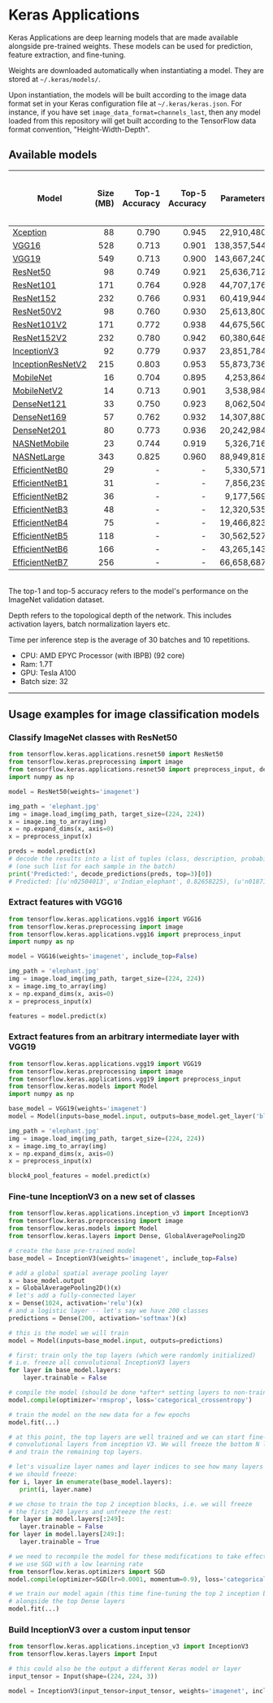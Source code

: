 # Keras Applications

Keras Applications are deep learning models that are made available alongside pre-trained weights.
These models can be used for prediction, feature extraction, and fine-tuning.

Weights are downloaded automatically when instantiating a model. They are stored at `~/.keras/models/`.

Upon instantiation, the models will be built according to the image data format set in your Keras configuration file at `~/.keras/keras.json`.
For instance, if you have set `image_data_format=channels_last`,
then any model loaded from this repository will get built according to the TensorFlow data format convention, "Height-Width-Depth".


## Available models

| Model | Size (MB)| Top-1 Accuracy | Top-5 Accuracy | Parameters | Depth | Time (ms) per inference step (CPU) | Time (ms) per inference step (GPU) |
| ----- | ----: | --------------: | --------------: |  ----------: | -----: | ----------------: | ----------------: |
| [Xception](xception) | 88 | 0.790 | 0.945 | 22,910,480 | 126 | 109.42 | 8.06 | 
| [VGG16](vgg/#vgg16-function) | 528 | 0.713 | 0.901 | 138,357,544 | 23 | 69.50 | 4.16 | 
| [VGG19](vgg/#vgg19-function) | 549 | 0.713 | 0.900 | 143,667,240 | 26 | 84.75 | 4.38 | 
| [ResNet50](resnet/#resnet50-function) | 98 | 0.749 | 0.921 | 25,636,712 | - | 58.20 | 4.55 | 
| [ResNet101](resnet/#resnet101-function) | 171 | 0.764 | 0.928 | 44,707,176 | - | 89.59 | 5.19 | 
| [ResNet152](resnet/#resnet152-function) | 232 | 0.766 | 0.931 | 60,419,944 | - | 127.43 | 6.54 | 
| [ResNet50V2](resnet/#resnet50v2-function) | 98 | 0.760 | 0.930 | 25,613,800 | - | 45.63 | 4.42 | 
| [ResNet101V2](resnet/#resnet101v2-function) | 171 | 0.772 | 0.938 | 44,675,560 | - | 72.73 | 5.43 | 
| [ResNet152V2](resnet/#resnet152v2-function) | 232 | 0.780 | 0.942 | 60,380,648 | - | 107.50 | 6.64 | 
| [InceptionV3](inceptionv3) | 92 | 0.779 | 0.937 | 23,851,784 | 159 | 42.25 | 6.86 | 
| [InceptionResNetV2](inceptionresnetv2) | 215 | 0.803 | 0.953 | 55,873,736 | 572 | 130.19 | 10.02 | 
| [MobileNet](mobilenet) | 16 | 0.704 | 0.895 | 4,253,864 | 88 | 22.60 | 3.44 | 
| [MobileNetV2](mobilenet/#mobilenetv2-function) | 14 | 0.713 | 0.901 | 3,538,984 | 88 | 25.90 | 3.83 | 
| [DenseNet121](densenet/#densenet121-function) | 33 | 0.750 | 0.923 | 8,062,504 | 121 | 77.14 | 5.38 | 
| [DenseNet169](densenet/#densenet169-function) | 57 | 0.762 | 0.932 | 14,307,880 | 169 | 96.40 | 6.28 | 
| [DenseNet201](densenet/#densenet201-function) | 80 | 0.773 | 0.936 | 20,242,984 | 201 | 127.24 | 6.67 | 
| [NASNetMobile](nasnet/#nasnetmobile-function) | 23 | 0.744 | 0.919 | 5,326,716 | - | 27.04 | 6.70 | 
| [NASNetLarge](nasnet/#nasnetlarge-function) | 343 | 0.825 | 0.960 | 88,949,818 | - | 344.51 | 19.96 | 
| [EfficientNetB0](efficientnet/#efficientnetb0-function) | 29 | - | - | 5,330,571 | - | 46.00 | 4.91 | 
| [EfficientNetB1](efficientnet/#efficientnetb1-function) | 31 | - | - | 7,856,239 | - | 60.20 | 5.55 | 
| [EfficientNetB2](efficientnet/#efficientnetb2-function) | 36 | - | - | 9,177,569 | - | 80.79 | 6.50 | 
| [EfficientNetB3](efficientnet/#efficientnetb3-function) | 48 | - | - | 12,320,535 | - | 139.97 | 8.77 | 
| [EfficientNetB4](efficientnet/#efficientnetb4-function) | 75 | - | - | 19,466,823 | - | 308.33 | 15.12 | 
| [EfficientNetB5](efficientnet/#efficientnetb5-function) | 118 | - | - | 30,562,527 | - | 579.18 | 25.29 | 
| [EfficientNetB6](efficientnet/#efficientnetb6-function) | 166 | - | - | 43,265,143 | - | 958.12 | 40.45 | 
| [EfficientNetB7](efficientnet/#efficientnetb7-function) | 256 | - | - | 66,658,687 | - | 1578.90 | 61.62 | 

<br>
The top-1 and top-5 accuracy refers to the model's performance on the ImageNet validation dataset.

Depth refers to the topological depth of the network. This includes activation layers, batch normalization layers etc.

Time per inference step is the average of 30 batches and 10 repetitions.
   - CPU: AMD EPYC Processor (with IBPB) (92 core)
   - Ram: 1.7T
   - GPU: Tesla A100
   - Batch size: 32

-----

## Usage examples for image classification models

### Classify ImageNet classes with ResNet50

```python
from tensorflow.keras.applications.resnet50 import ResNet50
from tensorflow.keras.preprocessing import image
from tensorflow.keras.applications.resnet50 import preprocess_input, decode_predictions
import numpy as np

model = ResNet50(weights='imagenet')

img_path = 'elephant.jpg'
img = image.load_img(img_path, target_size=(224, 224))
x = image.img_to_array(img)
x = np.expand_dims(x, axis=0)
x = preprocess_input(x)

preds = model.predict(x)
# decode the results into a list of tuples (class, description, probability)
# (one such list for each sample in the batch)
print('Predicted:', decode_predictions(preds, top=3)[0])
# Predicted: [(u'n02504013', u'Indian_elephant', 0.82658225), (u'n01871265', u'tusker', 0.1122357), (u'n02504458', u'African_elephant', 0.061040461)]
```

### Extract features with VGG16

```python
from tensorflow.keras.applications.vgg16 import VGG16
from tensorflow.keras.preprocessing import image
from tensorflow.keras.applications.vgg16 import preprocess_input
import numpy as np

model = VGG16(weights='imagenet', include_top=False)

img_path = 'elephant.jpg'
img = image.load_img(img_path, target_size=(224, 224))
x = image.img_to_array(img)
x = np.expand_dims(x, axis=0)
x = preprocess_input(x)

features = model.predict(x)
```

### Extract features from an arbitrary intermediate layer with VGG19

```python
from tensorflow.keras.applications.vgg19 import VGG19
from tensorflow.keras.preprocessing import image
from tensorflow.keras.applications.vgg19 import preprocess_input
from tensorflow.keras.models import Model
import numpy as np

base_model = VGG19(weights='imagenet')
model = Model(inputs=base_model.input, outputs=base_model.get_layer('block4_pool').output)

img_path = 'elephant.jpg'
img = image.load_img(img_path, target_size=(224, 224))
x = image.img_to_array(img)
x = np.expand_dims(x, axis=0)
x = preprocess_input(x)

block4_pool_features = model.predict(x)
```

### Fine-tune InceptionV3 on a new set of classes

```python
from tensorflow.keras.applications.inception_v3 import InceptionV3
from tensorflow.keras.preprocessing import image
from tensorflow.keras.models import Model
from tensorflow.keras.layers import Dense, GlobalAveragePooling2D

# create the base pre-trained model
base_model = InceptionV3(weights='imagenet', include_top=False)

# add a global spatial average pooling layer
x = base_model.output
x = GlobalAveragePooling2D()(x)
# let's add a fully-connected layer
x = Dense(1024, activation='relu')(x)
# and a logistic layer -- let's say we have 200 classes
predictions = Dense(200, activation='softmax')(x)

# this is the model we will train
model = Model(inputs=base_model.input, outputs=predictions)

# first: train only the top layers (which were randomly initialized)
# i.e. freeze all convolutional InceptionV3 layers
for layer in base_model.layers:
    layer.trainable = False

# compile the model (should be done *after* setting layers to non-trainable)
model.compile(optimizer='rmsprop', loss='categorical_crossentropy')

# train the model on the new data for a few epochs
model.fit(...)

# at this point, the top layers are well trained and we can start fine-tuning
# convolutional layers from inception V3. We will freeze the bottom N layers
# and train the remaining top layers.

# let's visualize layer names and layer indices to see how many layers
# we should freeze:
for i, layer in enumerate(base_model.layers):
   print(i, layer.name)

# we chose to train the top 2 inception blocks, i.e. we will freeze
# the first 249 layers and unfreeze the rest:
for layer in model.layers[:249]:
   layer.trainable = False
for layer in model.layers[249:]:
   layer.trainable = True

# we need to recompile the model for these modifications to take effect
# we use SGD with a low learning rate
from tensorflow.keras.optimizers import SGD
model.compile(optimizer=SGD(lr=0.0001, momentum=0.9), loss='categorical_crossentropy')

# we train our model again (this time fine-tuning the top 2 inception blocks
# alongside the top Dense layers
model.fit(...)
```


### Build InceptionV3 over a custom input tensor

```python
from tensorflow.keras.applications.inception_v3 import InceptionV3
from tensorflow.keras.layers import Input

# this could also be the output a different Keras model or layer
input_tensor = Input(shape=(224, 224, 3))

model = InceptionV3(input_tensor=input_tensor, weights='imagenet', include_top=True)
```



